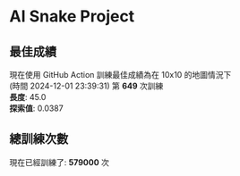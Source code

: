 
# AI Snake Project

## **最佳成績**















































































現在使用 GitHub Action 訓練最佳成績為在 10x10 的地圖情況下  
(時間 2024-12-01 23:39:31) 第 **649** 次訓練  
**長度**: 45.0  
**探索值**: 0.0387































































































































































## 總訓練次數
現在已經訓練了: **579000** 次
